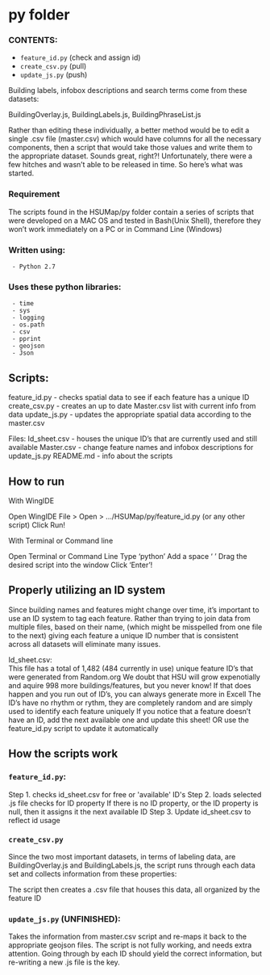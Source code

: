 # py folder

### CONTENTS:
- `feature_id.py` (check and assign id)
- `create_csv.py` (pull)
- `update_js.py`  (push)
    
	
	
Building labels, infobox descriptions and search terms come from these datasets:

BuildingOverlay.js, 
BuildingLabels.js, 
BuildingPhraseList.js 

Rather than editing these individually, a better method would be to edit a single .csv file (master.csv) which would have columns for all the necessary components, then a script that would take those values and write them to the appropriate dataset. Sounds great, right?! Unfortunately, there were a few hitches and wasn’t able to be released in time. So here’s what was started.

### Requirement

The scripts found in the HSUMap/py folder contain a series of scripts that were developed on a MAC OS and tested in Bash(Unix Shell), therefore they won’t work immediately on a PC or in Command Line (Windows) 

### Written using:
     - Python 2.7

### Uses these python libraries:
     - time
     - sys
     - logging
     - os.path
     - csv
     - pprint
     - geojson
     - Json
	 
## Scripts:
feature_id.py 	- checks spatial data to see if each feature has a unique ID
create_csv.py 	- creates an up to date Master.csv list with current info from data
update_js.py	- updates the appropriate spatial data according to the master.csv

Files:
Id_sheet.csv	- houses the unique ID’s that are currently used and still available
Master.csv		- change feature names and infobox descriptions for update_js.py
README.md		- info about the scripts

## How to run


With WingIDE

Open WingIDE
File > Open > .../HSUMap/py/feature_id.py (or any other script)
Click Run!



With Terminal or Command line

Open Terminal or Command Line
Type ‘python’
Add a space ‘ ’
Drag the desired script into the window
Click ‘Enter’!


## Properly utilizing an ID system

Since building names and features might change over time, it’s important to use an ID system to tag each feature. Rather than trying to join data from multiple files, based on their name, (which might be misspelled from one file to the next) giving each feature a unique ID number that is consistent across all datasets will eliminate many issues. 

Id_sheet.csv:                 
This file has a total of 1,482 (484 currently in use) unique feature ID’s that were generated from Random.org
We doubt that HSU will grow expenotially and aquire 998 more buildings/features, but you never know! If that does happen and you run out of ID’s, you can always generate more in Excell
The ID’s have no rhythm or rythm, they are completely random and are simply used to identify each feature uniquely
If you notice that a feature doesn’t have an ID, add the next available one and update this sheet!
OR use the feature_id.py  script to update it automatically

## How the scripts work


### `feature_id.py`:

Step 1.
checks id_sheet.csv for free or 'available' ID's
Step 2.
loads selected .js file
checks for ID property
If there is no ID property, or the ID property is null, then it assigns it the next available ID
Step 3.
Update id_sheet.csv to reflect id usage


### `create_csv.py` 

Since the two most important datasets, in terms of labeling data, are BuildingOverlay.js and BuildingLabels.js, the script runs through each data set and collects information from these properties:



The script then creates a .csv file that houses this data, all organized by the feature ID

### `update_js.py` (UNFINISHED):

Takes the information from master.csv script and re-maps it back to the appropriate geojson files. The script is not fully working, and needs extra attention. Going through by each ID should yield the correct information, but re-writing a new .js file is the key.










